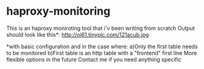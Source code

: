 # haproxy-monitoring
This is an haproxy moniroting tool that i'v been writing from scratch
Output should look like this*:
http://oi61.tinypic.com/121acub.jpg



*with basic configuration and in the case where:
	a)Only the first table needs to be monitored
	b)First table is an http table with a "frontend" first line
	More flexible options in the future
	Contact me if you need anything specific
